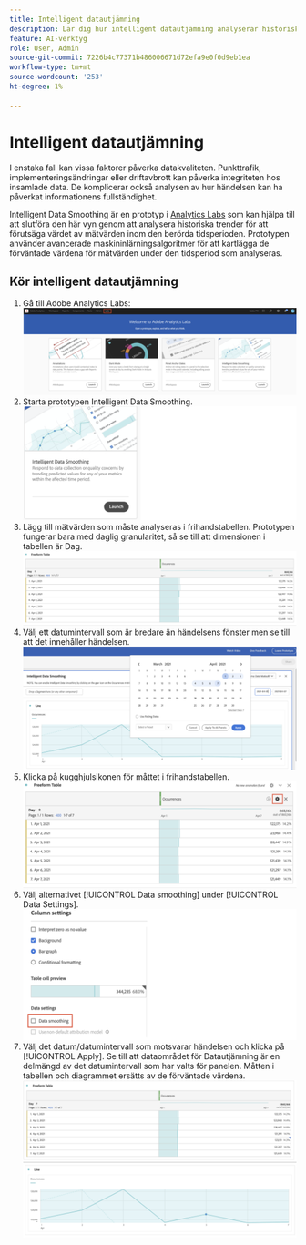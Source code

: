 ```yaml
---
title: Intelligent datautjämning
description: Lär dig hur intelligent datautjämning analyserar historiska trender för att förutsäga värdet av mätvärden inom en påverkad tidsperiod.
feature: AI-verktyg
role: User, Admin
source-git-commit: 7226b4c77371b486006671d72efa9e0f0d9eb1ea
workflow-type: tm+mt
source-wordcount: '253'
ht-degree: 1%

---
```


# Intelligent datautjämning

I enstaka fall kan vissa faktorer påverka datakvaliteten. Punkttrafik, implementeringsändringar eller driftavbrott kan påverka integriteten hos insamlade data. De komplicerar också analysen av hur händelsen kan ha påverkat informationens fullständighet.

Intelligent Data Smoothing är en prototyp i [Analytics Labs](/help/analyze/tech-previews/overview.md) som kan hjälpa till att slutföra den här vyn genom att analysera historiska trender för att förutsäga värdet av mätvärden inom den berörda tidsperioden. Prototypen använder avancerade maskininlärningsalgoritmer för att kartlägga de förväntade värdena för mätvärden under den tidsperiod som analyseras.

## Kör intelligent datautjämning

1. Gå till Adobe Analytics Labs:
   ![Labs](assets/labs.png)
1. Starta prototypen Intelligent Data Smoothing.
   ![Starta prototyp](assets/intelligent-ds.png)
1. Lägg till mätvärden som måste analyseras i frihandstabellen. Prototypen fungerar bara med daglig granularitet, så se till att dimensionen i tabellen är Dag.
   ![Lägg till mått](assets/add-metric.png)
1. Välj ett datumintervall som är bredare än händelsens fönster men se till att det innehåller händelsen.
   ![Datumintervall](assets/date-range.png)
1. Klicka på kugghjulsikonen för måttet i frihandstabellen.
   ![Kugghjulsikon](assets/gear-icon.png)
1. Välj alternativet [!UICONTROL Data smoothing] under [!UICONTROL Data Settings].
   ![Datautjämning](assets/column-setting.png)
1. Välj det datum/datumintervall som motsvarar händelsen och klicka på [!UICONTROL Apply].
Se till att dataområdet för Datautjämning är en delmängd av det datumintervall som har valts för panelen. Måtten i tabellen och diagrammet ersätts av de förväntade värdena.
   ![Förväntade värden](assets/predictive-values.png)
